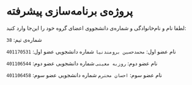 # پروژه‌ی برنامه‌سازی پیشرفته
لطفا نام و نام‌خانوادگی و شماره‌ی دانشجووی اعضای گروه خود را این‌جا وارد کنید:

شماره‌ی تیم: `38`

نام عضو اول: `محمدحسین برومندنیا`
شماره دانشجویی عضو اول: `401170531`

نام عضو دوم: `روزبه معینی`
شماره دانشجویی عضو دوم: `401106544`

نام عضو سوم: `احسان محترم`
شماره دانشجویی عضو سوم: `401106458`
